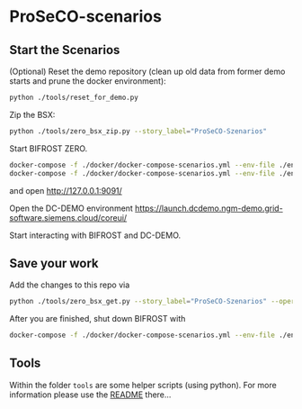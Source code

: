 # ProSeCO-scenarios

## Start the Scenarios

(Optional) Reset the demo repository (clean up old data from former demo starts and prune the docker environment):
```sh
python ./tools/reset_for_demo.py
```

Zip the BSX:
```sh
python ./tools/zero_bsx_zip.py --story_label="ProSeCO-Szenarios"
```

Start BIFROST ZERO.
```sh
docker-compose -f ./docker/docker-compose-scenarios.yml --env-file ./env/docker.env pull
docker-compose -f ./docker/docker-compose-scenarios.yml --env-file ./env/docker.env up -d
```
and open http://127.0.0.1:9091/ 

Open the DC-DEMO environment
https://launch.dcdemo.ngm-demo.grid-software.siemens.cloud/coreui/

Start interacting with BIFROST and DC-DEMO.

## Save your work

Add the changes to this repo via
```sh
python ./tools/zero_bsx_get.py --story_label="ProSeCO-Szenarios" --operating_system="windows"
```

After you are finished, shut down BIFROST with
```sh
docker-compose -f ./docker/docker-compose-scenarios.yml --env-file ./env/docker.env down
```

## Tools

Within the folder `tools` are some helper scripts (using python). For more information please use the [README](./tools/README.md) there...
